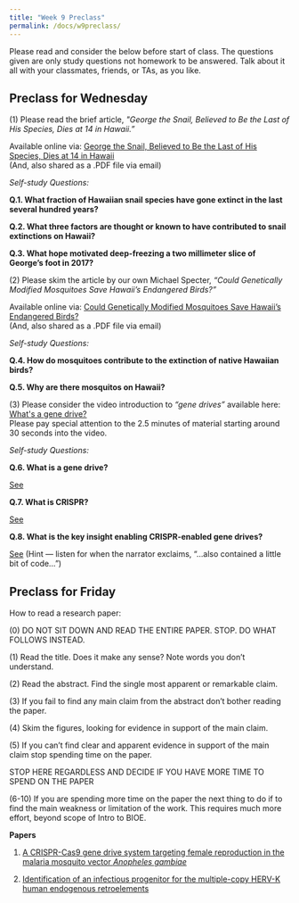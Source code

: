 ```yaml
---
title: "Week 9 Preclass"
permalink: /docs/w9preclass/
---
```



Please read and consider the below before start of class. The questions given are only study questions not homework to be answered. Talk about it all with your classmates, friends, or TAs, as you like.

## Preclass for Wednesday 
   
(1) Please read the brief article, *"George the Snail, Believed to Be the Last of His Species, Dies at 14 in Hawaii.”*

Available online via: [George the Snail, Believed to Be the Last of His Species, Dies at 14 in Hawaii](https://www.nytimes.com/2019/01/10/science/snail-dead-george-species.html)  
(And, also shared as a .PDF file via email)

*Self-study Questions:*

**Q.1. What fraction of Hawaiian snail species have gone extinct in the last several hundred years?**  

**Q.2. What three factors are thought or known to have contributed to snail extinctions on Hawaii?**  

**Q.3. What hope motivated deep-freezing a two millimeter slice of George’s foot in 2017?** 


(2) Please skim the article by our own Michael Specter, *“Could Genetically Modified Mosquitoes Save Hawaii’s Endangered Birds?”*  

Available online via: [Could Genetically Modified Mosquitoes Save Hawaii’s Endangered Birds?](https://www.newyorker.com/news/daily-comment/could-genetically-modified-mosquitoes-save-hawaiis-endangered-birds)   
(And, also shared as a .PDF file via email)

*Self-study Questions:*

**Q.4. How do mosquitoes contribute to the extinction of native Hawaiian birds?**  

**Q.5. Why are there mosquitos on Hawaii?**   

(3) Please consider the video introduction to *“gene drives”* available here: [What's a gene drive?](https://youtu.be/KgvhUPiDdq8)   
Please pay special attention to the 2.5 minutes of material starting around 30 seconds into the video.   

*Self-study Questions:* 

**Q.6. What is a gene drive?**

[See](https://youtu.be/KgvhUPiDdq8?t=30)   

**Q.7. What is CRISPR?**   

[See](https://youtu.be/KgvhUPiDdq8?t=54)   

**Q.8. What is the key insight enabling CRISPR-enabled gene drives?**    

[See](https://youtu.be/KgvhUPiDdq8?t=98) (Hint — listen for when the narrator exclaims, “…also contained a little bit of code…”)   


## Preclass for Friday 

How to read a research paper:

(0) DO NOT SIT DOWN AND READ THE ENTIRE PAPER.  STOP.  DO WHAT FOLLOWS INSTEAD.

(1) Read the title.  Does it make any sense?  Note words you don’t understand.

(2) Read the abstract.  Find the single most apparent or remarkable claim.  

(3) If you fail to find any main claim from the abstract don’t bother reading the paper.

(4) Skim the figures, looking for evidence in support of the main claim.

(5) If you can’t find clear and apparent evidence in support of the main claim stop spending time on the paper.

STOP HERE REGARDLESS AND DECIDE IF YOU HAVE MORE TIME TO SPEND ON THE PAPER

(6-10) If you are spending more time on the paper the next thing to do if to find the main weakness or limitation of the work.  This requires much more effort, beyond scope of Intro to BIOE.

**Papers** 

1. [A CRISPR-Cas9 gene drive system targeting female reproduction in the malaria mosquito vector *Anopheles
gambiae*](https://www.nature.com/articles/nbt.3439)

2. [Identification of an infectious progenitor for the multiple-copy HERV-K human endogenous retroelements](https://genome.cshlp.org/content/16/12/1548.long)
